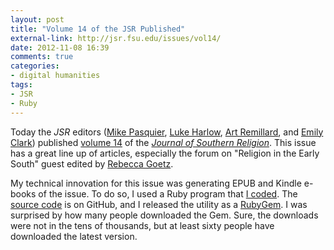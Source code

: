 ```yaml
---
layout: post
title: "Volume 14 of the JSR Published"
external-link: http://jsr.fsu.edu/issues/vol14/
date: 2012-11-08 16:39
comments: true
categories: 
- digital humanities
tags:
- JSR
- Ruby
---
```


Today the *JSR* editors ([Mike Pasquier][], [Luke Harlow][], [Art Remillard][], and [Emily Clark][]) published [volume 14][] of the *[Journal of Southern Religion][]*. This issue has a great line up of articles, especially the forum on "Religion in the Early South" guest edited by [Rebecca Goetz][].

My technical innovation for this issue was generating EPUB and Kindle e-books of the issue. To do so, I used a Ruby program that [I coded][].  The [source code][] is on GitHub, and I released the utility as a [RubyGem][]. I was surprised by how many people downloaded the Gem.  Sure, the downloads were not in the tens of thousands, but at least sixty people have downloaded the latest version. 

  [Mike Pasquier]: http://www.artsci.lsu.edu/phil/relig/relig_fac.htm
  [Luke Harlow]: http://web.utk.edu/~history/faculty/f-harlow.htm
  [Art Remillard]: http://www.francis.edu/Remillard.htm
  [Emily Clark]: http://emilysuzanneclark.wordpress.com/
  [volume 14]: http://jsr.fsu.edu/issues/vol14/
  [Journal of Southern Religion]: http://jsr.fsu.edu/
  [Rebecca Goetz]: http://historianess.wordpress.com/
  [I coded]: http://lincolnmullen.com/blog/epub-generator-for-jekyll/
  [source code]: https://github.com/lmullen/jekyll-ebook
  [RubyGem]: https://rubygems.org/gems/jekyll-ebook
